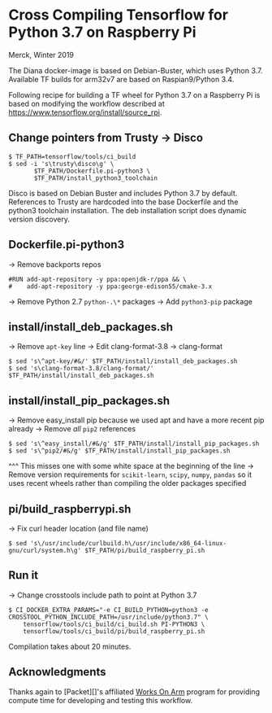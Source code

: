 # Cross Compiling Tensorflow for Python 3.7 on Raspberry Pi

Merck, Winter 2019

The Diana docker-image is based on Debian-Buster, which uses Python 3.7.  Available TF builds for arm32v7 are based on Raspian9/Python 3.4.
 
Following recipe for building a TF wheel for Python 3.7 on a Raspberry Pi is based on modifying the workflow described at <https://www.tensorflow.org/install/source_rpi>.

## Change pointers from Trusty -> Disco 
```
$ TF_PATH=tensorflow/tools/ci_build
$ sed -i 's\trusty\disco\g' \
       $TF_PATH/Dockerfile.pi-python3 \
       $TF_PATH/install_python3_toolchain
```
Disco is based on Debian Buster and includes Python 3.7 by default.  References to Trusty are hardcoded into the base Dockerfile and the python3 toolchain installation.  The deb installation script does dynamic version discovery.

## Dockerfile.pi-python3
-> Remove backports repos
```
#RUN add-apt-repository -y ppa:openjdk-r/ppa && \
#    add-apt-repository -y ppa:george-edison55/cmake-3.x
```
-> Remove Python 2.7 `python-.\*` packages
-> Add `python3-pip` package 

## install/install_deb_packages.sh
-> Remove `apt-key` line
-> Edit clang-format-3.8 -> clang-format
```
$ sed 's\^apt-key/#&/' $TF_PATH/install/install_deb_packages.sh
$ sed 's\clang-format-3.8/clang-format/' $TF_PATH/install/install_deb_packages.sh
```

## install/install_pip_packages.sh
-> Remove easy_install pip because we used apt and have a more recent pip already
-> Remove _all_ `pip2` references
```
$ sed 's\^easy_install/#&/g' $TF_PATH/install/install_pip_packages.sh
$ sed 's\^pip2/#&/g' $TF_PATH/install/install_pip_packages.sh
```
^^^ This misses one with some white space at the beginning of the line
-> Remove version requirements for `scikit-learn`, `scipy`, `numpy`, `pandas` so it uses recent wheels rather than compiling the older packages specified


## pi/build_raspberrypi.sh
-> Fix curl header location (and file name)
```
$ sed 's\/usr/include/curlbuild.h\/usr/include/x86_64-linux-gnu/curl/system.h\g' $TF_PATH/pi/build_raspberry_pi.sh
```

## Run it
-> Change crosstools include path to point at Python 3.7
```
$ CI_DOCKER_EXTRA_PARAMS="-e CI_BUILD_PYTHON=python3 -e CROSSTOOL_PYTHON_INCLUDE_PATH=/usr/include/python3.7" \
    tensorflow/tools/ci_build/ci_build.sh PI-PYTHON3 \
    tensorflow/tools/ci_build/pi/build_raspberry_pi.sh
```

Compilation takes about 20 minutes.


## Acknowledgments

Thanks again to [Packet][]'s affiliated [Works On Arm][] program for providing compute time for developing and testing this workflow.

[Packet.net]: https://packet.net
[Works On Arm]: https://www.worksonarm.com



